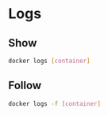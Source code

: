 # Logs

## Show

```sh
docker logs [container]
```

## Follow

```sh
docker logs -f [container]
```
